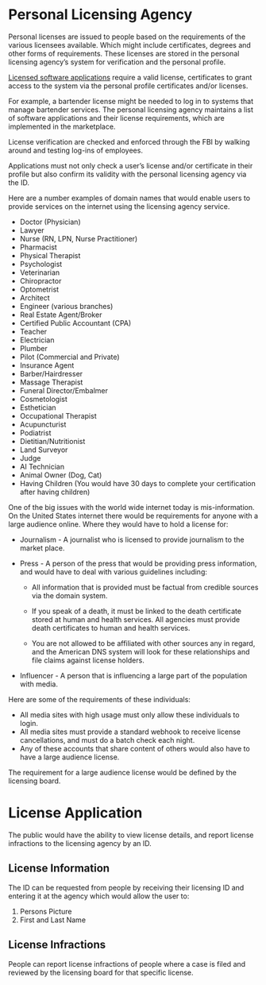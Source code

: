 # Personal Licensing Agency

Personal licenses are issued to people based on the requirements of the various licensees available. Which might include certificates, degrees and other forms of requirements. These licenses are stored in the personal licensing agency’s system for verification and the personal profile.

[Licensed software applications]() require a valid license, certificates to grant access to the system via the personal profile certificates and/or licenses.

For example, a bartender license might be needed to log in to systems that manage bartender services. The personal licensing agency maintains a list of software applications and their license requirements, which are implemented in the marketplace.

License verification are checked and enforced through the FBI by walking around and testing log-ins of employees.

Applications must not only check a user’s license and/or certificate in their profile but also confirm its validity with the personal licensing agency via the ID.

Here are a number examples of domain names that would enable users to provide services on the internet using the licensing agency service.

- Doctor (Physician)
- Lawyer
- Nurse (RN, LPN, Nurse Practitioner)
- Pharmacist
- Physical Therapist
- Psychologist
- Veterinarian
- Chiropractor
- Optometrist
- Architect
- Engineer (various branches)
- Real Estate Agent/Broker
- Certified Public Accountant (CPA)
- Teacher
- Electrician
- Plumber
- Pilot (Commercial and Private)
- Insurance Agent
- Barber/Hairdresser
- Massage Therapist
- Funeral Director/Embalmer
- Cosmetologist
- Esthetician
- Occupational Therapist
- Acupuncturist
- Podiatrist
- Dietitian/Nutritionist
- Land Surveyor
- Judge
- AI Technician
- Animal Owner (Dog, Cat)
- Having Children (You would have 30 days to complete your certification after having children)

One of the big issues with the world wide internet today is mis-information. On the United States internet there would be requirements for anyone with a large audience online. Where they would have to hold a license for:

- Journalism - A journalist who is licensed to provide journalism to the market place.
- Press - A person of the press that would be providing press information, and would have to deal with various guidelines including:

  - All information that is provided must be factual from credible sources via the domain system.

  - If you speak of a death, it must be linked to the death certificate stored at human and health services. All agencies must provide death certificates to human and health services.

  - You are not allowed to be affiliated with other sources any in regard, and the American DNS system will look for these relationships and file claims against license holders.

- Influencer - A person that is influencing a large part of the population with media.

Here are some of the requirements of these individuals:

- All media sites with high usage must only allow these individuals to login.
- All media sites must provide a standard webhook to receive license cancellations, and must do a batch check each night.
- Any of these accounts that share content of others would also have to have a large audience license.

The requirement for a large audience license would be defined by the licensing board.

# License Application

The public would have the ability to view license details, and report license infractions to the licensing agency by an ID.

## License Information

The ID can be requested from people by receiving their licensing ID and entering it at the agency which would allow the user to:

1. Persons Picture
2. First and Last Name

## License Infractions

People can report license infractions of people where a case is filed and reviewed by the licensing board for that specific license.
